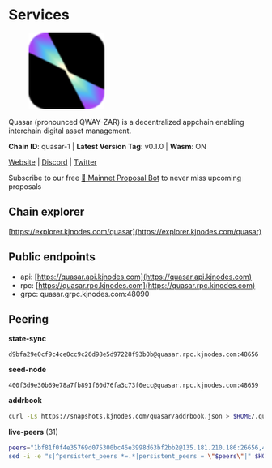 # Services

<figure><img src="https://raw.githubusercontent.com/kj89/cosmos-images/main/logos/quasar.png" width="150" alt=""><figcaption></figcaption></figure>

Quasar (pronounced QWAY-ZAR) is a decentralized  appchain enabling interchain digital asset management.

**Chain ID**: quasar-1 | **Latest Version Tag**: v0.1.0 | **Wasm**: ON

[Website](https://www.quasar.fi) | [Discord](https://discord.gg/quasarfi) | [Twitter](https://twitter.com/QuasarFi)



Subscribe to our free [🤖 Mainnet Proposal Bot](https://t.me/kjnodes_proposal_bot) to never miss upcoming proposals


## Chain explorer
[https://explorer.kjnodes.com/quasar](https://explorer.kjnodes.com/quasar)

## Public endpoints

* api: [https://quasar.api.kjnodes.com](https://quasar.api.kjnodes.com)
* rpc: [https://quasar.rpc.kjnodes.com](https://quasar.rpc.kjnodes.com)
* grpc: quasar.grpc.kjnodes.com:48090

## Peering

**state-sync**

```text
d9bfa29e0cf9c4ce0cc9c26d98e5d97228f93b0b@quasar.rpc.kjnodes.com:48656
```

**seed-node**

```text
400f3d9e30b69e78a7fb891f60d76fa3c73f0ecc@quasar.rpc.kjnodes.com:48659
```

**addrbook**
```bash
curl -Ls https://snapshots.kjnodes.com/quasar/addrbook.json > $HOME/.quasarnode/config/addrbook.json
```

**live-peers** (31)
```bash
peers="1bf81f0f4e35769d075300bc46e3998d63bf2bb2@135.181.210.186:26656,471518432477e31ea348af246c0b54095d41352c@134.65.195.144:26656,d7ea38275af96271fd66194dad3951ef38b8ba7c@193.70.33.64:18256,367d65ece0aafd9b46e15b9dd58fe319d7d29550@143.198.172.109:26656,bccdc6cb3a0785bf3ee65d98c38bdd62bb843285@141.95.157.139:18256,7e72f64aab40ddcb1a2cf3a8a5bbf99ee01fc6f0@65.108.9.164:10456,d9bfa29e0cf9c4ce0cc9c26d98e5d97228f93b0b@65.109.88.38:48656,5a111b281852be31838ecf1202e59981e618355e@89.116.31.95:18256,6f9e244b6e225241c02b235f700c2b0788da982d@148.113.159.22:18256,66e0a7d2c2fc75a91627085d0ac5681a35dfd408@37.252.184.234:26656,201eb8fc1e84beb4bdce8ae5614c7abb41e32edb@65.109.160.91:18256,bcbc915effeb5e1f4e96670fd68d20a08ad4efa1@65.108.138.80:18256,d11f867df7e498de0835e2d1b5bc34334c7337d1@65.109.31.114:2490,ff8bfc8a197e279810ccb21acdd987dfd6d3eb54@81.0.248.60:18256,298e0e1faf8a5da43514cc2908d2908658e732a0@38.146.3.148:18256,a286b35c9e9626cc7b780120ebe4afa883c059ce@144.76.40.53:18256,6128f51914659e0ee2c57970d84223404fe5e5ce@65.108.137.36:26656,1c4d42123dc63fba03bc28d2b5a837879e7de979@162.55.245.149:2040,c124ce0b508e8b9ed1c5b6957f362225659b5343@134.65.193.11:26656,771659b9205187f9094f894c65d29effa79fdd2c@18.156.191.84:26656,1369d544be2680e031b57f30a8d18cbe8b17a8ef@54.38.73.121:26656,10e73ac4ab3f9e1edd89e1aa342eb4d4f11120f0@135.181.128.114:18256,8688b59432d98b6ded8bed01c3c29d4892ae6e4f@38.146.3.149:18256,e1b058e5cfa2b836ddaa496b10911da62dcf182e@65.21.136.170:58656,e726816f42831689eab9378d5d577f1d06d25716@176.9.188.21:26656,89757803f40da51678451735445ad40d5b15e059@169.155.169.149:26656,2028d1984d4828fb5662225d12db1a8722b9bfab@135.181.215.62:4740,f2e7f8af9e5f72bcde83a8bc0ca05aded6d51a5e@103.180.28.199:26656,6cceba286b498d4a1931f85e35ea0fa433373057@169.155.170.222:26656,4a95d1523814b34c2469e62461d67b8ccef2ab02@34.27.99.121:26656,c97640c7c53a32ff301c09b261bbccb35c286dba@65.109.50.30:26656"
sed -i -e "s|^persistent_peers *=.*|persistent_peers = \"$peers\"|" $HOME/.quasarnode/config/config.toml
```
